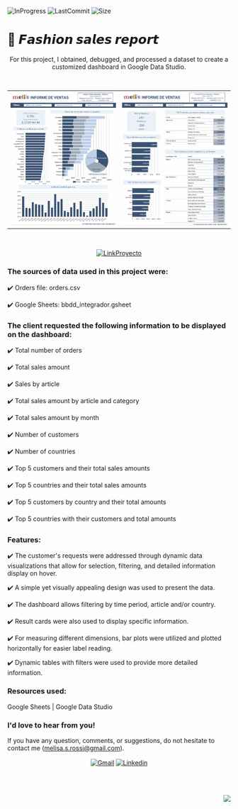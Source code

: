 ![InProgress](https://img.shields.io/badge/Status-completed-A7FC00?style=flat-square)
![LastCommit](https://img.shields.io/github/last-commit/melirossi/fashion-sales-report?color=FC00A7&label=Last%20commit&style=flat-square)
![Size](https://img.shields.io/github/repo-size/melirossi/fashion-sales-report?color=00A7FC&label=Repo%20size&style=flat-square)

# 👗 𝙁𝙖𝙨𝙝𝙞𝙤𝙣 𝙨𝙖𝙡𝙚𝙨 𝙧𝙚𝙥𝙤𝙧𝙩

<p align="center">
For this project, I obtained, debugged, and processed a dataset to create a customized dashboard in Google Data Studio.
</p>
<br>
<table align="center">
  <tr>
    <td><img src="https://github.com/melirossi/fashion-sales-report/blob/master/Dashboard%20a.JPG" alt="dashboard" width="300"></td>
    <td><img src="https://github.com/melirossi/fashion-sales-report/blob/master/Dashboard%20b.JPG" alt="dashboard" width="300"></td>
  </tr>
</table>
<br>
<p align="center">
<a href="https://lookerstudio.google.com/s/k3xADpLk_nM" target="blank"><img align="center" src="https://img.shields.io/badge/Link_to_dashboard-FC7800?style=for-the-badge" alt="LinkProyecto"/></a>
</p>

### The sources of data used in this project were:

✔️ Orders file: orders.csv

✔️ Google Sheets: bbdd_integrador.gsheet

### The client requested the following information to be displayed on the dashboard:

✔️ Total number of orders

✔️ Total sales amount

✔️ Sales by article

✔️ Total sales amount by article and category

✔️ Total sales amount by month

✔️ Number of customers

✔️ Number of countries

✔️ Top 5 customers and their total sales amounts

✔️ Top 5 countries and their total sales amounts

✔️ Top 5 customers by country and their total amounts

✔️ Top 5 countries with their customers and total amounts

### Features:

✔️ The customer's requests were addressed through dynamic data visualizations that allow for selection, filtering, and detailed information display on hover.

✔️ A simple yet visually appealing design was used to present the data.

✔️ The dashboard allows filtering by time period, article and/or country.

✔️ Result cards were also used to display specific information.

✔️ For measuring different dimensions, bar plots were utilized and plotted horizontally for easier label reading.

✔️ Dynamic tables with filters were used to provide more detailed information.

### Resources used:

Google Sheets | Google Data Studio

### I'd love to hear from you!

If you have any question, comments, or suggestions, do not hesitate to contact me (melisa.s.rossi@gmail.com). 

<p align="center">
<a href="mailto:melisa.s.rossi@gmail.com" target="blank"><img align="center" src="https://img.shields.io/badge/Gmail-D14836?style=for-the-badge&logo=gmail&logoColor=AAE2FC&color=9C9C9C" alt="Gmail"/></a>
<a href="https://www.linkedin.com/in/melisasrossi/" target="blank"><img align="center" src="https://img.shields.io/badge/linkedin-0A66C2?style=for-the-badge&logo=linkedin&logoColor=AAE2FC&color=9C9C9C" alt="Linkedin"/></a>
</p>
<br>
<br>
<p align="right">
<a><img align="center" src="https://img.shields.io/badge/MADE_WITH_L♡VE_BY_MEL-AAE2FC?style=for-the-badge&logo=appveyor.svg"></a>
</p>
